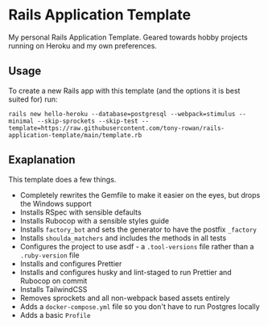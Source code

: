 # Rails Application Template
My personal Rails Application Template. Geared towards hobby projects
running on Heroku and my own preferences.

## Usage
To create a new Rails app with this template (and the options it is
best suited for) run:

```
rails new hello-heroku --database=postgresql --webpack=stimulus --minimal --skip-sprockets --skip-test --template=https://raw.githubusercontent.com/tony-rowan/rails-application-template/main/template.rb
```

## Exaplanation
This template does a few things.

- Completely rewrites the Gemfile to make it easier on the eyes, but drops the Windows support
- Installs RSpec with sensible defaults
- Installs Rubocop with a sensible styles guide
- Installs `factory_bot` and sets the generator to have the postfix `_factory`
- Installs `shoulda_matchers` and includes the methods in all tests
- Configures the project to use asdf - a `.tool-versions` file rather than a `.ruby-version` file
- Installs and configures Prettier
- Installs and configures husky and lint-staged to run Prettier and Rubocop on commit
- Installs TailwindCSS
- Removes sprockets and all non-webpack based assets entirely
- Adds a `docker-compose.yml` file so you don't have to run Postgres locally
- Adds a basic `Profile`
